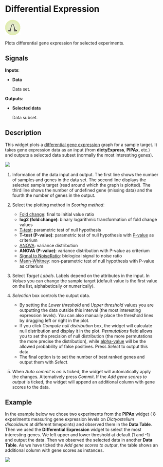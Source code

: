 Differential Expression
=======================

![](icons/differential-expression.png)

Plots differential gene expression for selected experiments.

Signals
-------

**Inputs**:

-   **Data**

    Data set.

**Outputs**:

-   **Selected data**

    Data subset.

Description
-----------

This widget plots a [differential gene
expression](http://www.ncbi.nlm.nih.gov/books/NBK10061/) graph for a
sample target. It takes gene expression data as an input (from
**dictyExpress**, **PIPAx**, etc.) and outputs a selected data subset
(normally the most interesting genes).

![](images/differential_expression/diff_expression_stamped.png)

1.  Information of the data input and output. The first line shows the
    number of samples and genes in the data set. The second line
    displays the selected sample target (read around which the graph is
    plotted). The third line shows the number of undefined gene (missing
    data) and the fourth the number of genes in the output.
2.  Select the plotting method in *Scoring method*:
    -   [Fold change](https://en.wikipedia.org/wiki/Fold_change): final to initial value ratio
    -   **log2 (fold change)**: binary logarithmic transformation of fold change values
    -   [T-test](https://en.wikipedia.org/wiki/Student%27s_t-test#Independent_two-sample_t-test): parametric test of null hypothesis
    -   **T-test (P-value)**: parametric test of null hypothesis with [P-value](https://en.wikipedia.org/wiki/P-value) as criterium
    -   [ANOVA](https://en.wikipedia.org/wiki/Analysis_of_variance): variance distribution
    -   **ANOVA (P-value)**: variance distribution with P-value as criterium
    -   [Signal to NoiseRatio](https://en.wikipedia.org/wiki/Signal-to-noise_ratio): biological signal to noise ratio
    -   [Mann-Whitney](https://en.wikipedia.org/wiki/Mann%E2%80%93Whitney_U_test): non-parametric test of null hypothesis with P-value as criterium

3.  Select *Target Labels*. Labels depend on the attributes in the
    input. In *Values* you can change the sample target (default value
    is the first value on the list, alphabetically or numerically).
4.  *Selection* box controls the output data.
    -   By setting the *Lower threshold* and *Upper threshold* values you are outputting the data outside this interval (the most interesting expression levels). You can also manually place the threshold lines by dragging left or right in the plot.
    -   If you click *Compute null distribution* box, the widget will calculate null distribution and display it in the plot. *Permutations* field allows you to set the precision of null distribution (the more permutations the more precise the distribution), while [alpha-value](https://en.wikipedia.org/wiki/Type_I_and_type_II_errors#Type_I_error) will be the allowed probability of false positives. Press *Select* to output this data.
    -   The final option is to set the number of best ranked genes and output them with *Select*.

5.  When *Auto commit is on* is ticked, the widget will automatically
    apply the changes. Alternatively press *Commit*. If the *Add gene
    scores to output* is ticked, the widget will append an additional
    column with gene scores to the data.

Example
-------

In the example below we chose two experiments from the **PIPAx** widget
( 8 experiments measuring gene expression levels on *Dictyostelium
discoideum* at different timepoints) and observed them in the **Data
Table**. Then we used the **Differential Expression** widget to select
the most interesting genes. We left upper and lower threshold at default
(1 and -1) and output the data. Then we observed the selected data in
another **Data Table**. As we have ticked the *Add gene scores to
output*, the table shows an additional column with gene scores as
instances.

![](images/differential_expression/data_profiles_example.png)
